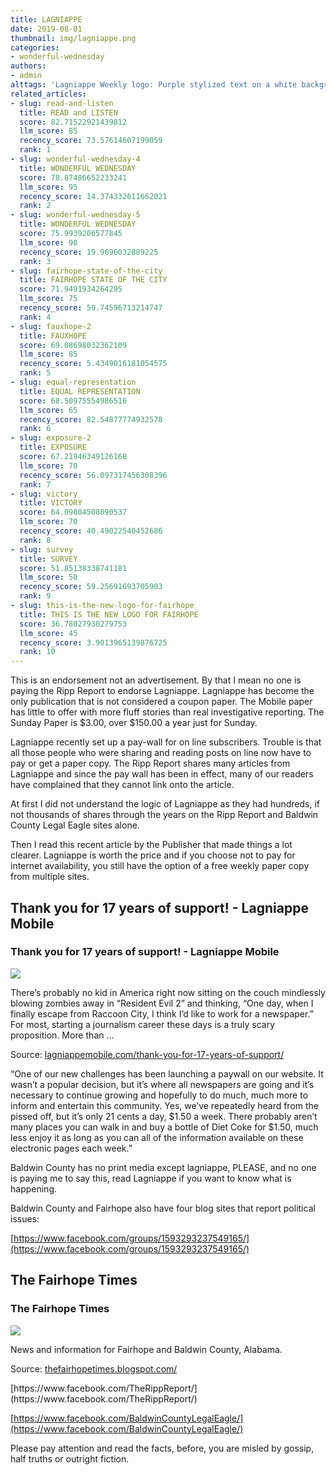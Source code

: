 ```yaml
---
title: LAGNIAPPE
date: 2019-08-01
thumbnail: img/lagniappe.png
categories:
- wonderful-wednesday
authors:
- admin
alttags: 'Lagniappe Weekly logo: Purple stylized text on a white background, highlighted as a publication offering investigative rep...'
related_articles:
- slug: read-and-listen
  title: READ and LISTEN
  score: 82.71522921439812
  llm_score: 85
  recency_score: 73.57614607199059
  rank: 1
- slug: wonderful-wednesday-4
  title: WONDERFUL WEDNESDAY
  score: 78.87486652233241
  llm_score: 95
  recency_score: 14.374332611662021
  rank: 2
- slug: wonderful-wednesday-5
  title: WONDERFUL WEDNESDAY
  score: 75.9939206577845
  llm_score: 90
  recency_score: 19.9696032889225
  rank: 3
- slug: fairhope-state-of-the-city
  title: FAIRHOPE STATE OF THE CITY
  score: 71.9491934264295
  llm_score: 75
  recency_score: 59.74596713214747
  rank: 4
- slug: fauxhope-2
  title: FAUXHOPE
  score: 69.08698032362109
  llm_score: 85
  recency_score: 5.4349016181054575
  rank: 5
- slug: equal-representation
  title: EQUAL REPRESENTATION
  score: 68.50975554986516
  llm_score: 65
  recency_score: 82.54877774932578
  rank: 6
- slug: exposure-2
  title: EXPOSURE
  score: 67.21946349126168
  llm_score: 70
  recency_score: 56.097317456308396
  rank: 7
- slug: victory
  title: VICTORY
  score: 64.09804508090537
  llm_score: 70
  recency_score: 40.49022540452686
  rank: 8
- slug: survey
  title: SURVEY
  score: 51.85138338741181
  llm_score: 50
  recency_score: 59.25691693705903
  rank: 9
- slug: this-is-the-new-logo-for-fairhope
  title: THIS IS THE NEW LOGO FOR FAIRHOPE
  score: 36.78027930279753
  llm_score: 45
  recency_score: 3.9013965139876725
  rank: 10
---
```

This is an endorsement not an advertisement. By that I mean no one is paying the Ripp Report to endorse Lagniappe. Lagniappe has become the only publication that is not considered a coupon paper. The Mobile paper has little to offer with more fluff stories than real investigative reporting. The Sunday Paper is $3.00, over $150.00 a year just for Sunday.

Lagniappe recently set up a pay-wall for on line subscribers. Trouble is that all those people who were sharing and reading posts on line now have to pay or get a paper copy. The Ripp Report shares many articles from Lagniappe and since the pay wall has been in effect, many of our readers have complained that they cannot link onto the article.

At first I did not understand the logic of Lagniappe as they had hundreds, if not thousands of shares through the years on the Ripp Report and Baldwin County Legal Eagle sites alone.

Then I read this recent article by the Publisher that made things a lot clearer. Lagniappe is worth the price and if you choose not to pay for internet availability, you still have the option of a free weekly paper copy from multiple sites.

<div class="link-preview">

## Thank you for 17 years of support! - Lagniappe Mobile

### Thank you for 17 years of support! - Lagniappe Mobile

![](https://lagniappemobile.com/wp-content/uploads/2016/11/DTT.jpg)

There’s probably no kid in America right now sitting on the couch mindlessly blowing zombies away in “Resident Evil 2” and thinking, “One day, when I finally escape from Raccoon City, I think I’d like to work for a newspaper.” For most, starting a journalism career these days is a truly scary proposition. More than …

Source: [lagniappemobile.com/thank-you-for-17-years-of-support/](https://lagniappemobile.com/thank-you-for-17-years-of-support/)

</div>
“One of our new challenges has been launching a paywall on our website. It wasn’t a popular decision, but it’s where all newspapers are going and it’s necessary to continue growing and hopefully to do much, much more to inform and entertain this community. Yes, we’ve repeatedly heard from the pissed off, but it’s only 21 cents a day, $1.50 a week. There probably aren’t many places you can walk in and buy a bottle of Diet Coke for $1.50, much less enjoy it as long as you can all of the information available on these electronic pages each week.”

Baldwin County has no print media except lagniappe, PLEASE, and no one is paying me to say this, read Lagniappe if you want to know what is happening.

Baldwin County and Fairhope also have four blog sites that report political issues:

[https://www.facebook.com/groups/1593293237549165/](https://www.facebook.com/groups/1593293237549165/)

<div class="link-preview">

## The Fairhope Times

### The Fairhope Times

![](https://resources.blogblog.com/img/icon18_wrench_allbkg.png)

News and information for Fairhope and Baldwin County, Alabama.

Source: [thefairhopetimes.blogspot.com/](https://thefairhopetimes.blogspot.com/)

</div>
[https://www.facebook.com/TheRippReport/](https://www.facebook.com/TheRippReport/)

[https://www.facebook.com/BaldwinCountyLegalEagle/](https://www.facebook.com/BaldwinCountyLegalEagle/)

Please pay attention and read the facts, before, you are misled by gossip, half truths or outright fiction.
